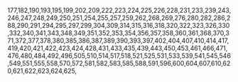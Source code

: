 177,182,190,193,195,199,202,209,222,223,224,225,226,228,231,233,239,243,246,247,248,249,250,251,254,255,257,259,262,268,269,276,280,282,286,288,290,291,294,295,297,299,304,309,314,315,316,318,320,322,323,326,330,332,340,341,343,348,349,351,352,353,354,356,357,358,360,361,368,370,371,372,377,378,380,385,386,387,389,390,393,397,402,404,407,410,414,417,419,420,421,422,423,424,428,431,433,435,439,443,450,453,461,466,471,476,480,484,492,496,505,510,514,517,518,521,525,531,533,539,541,545,546,549,551,555,558,570,572,581,582,583,585,588,591,596,600,604,607,610,620,621,622,623,624,625,